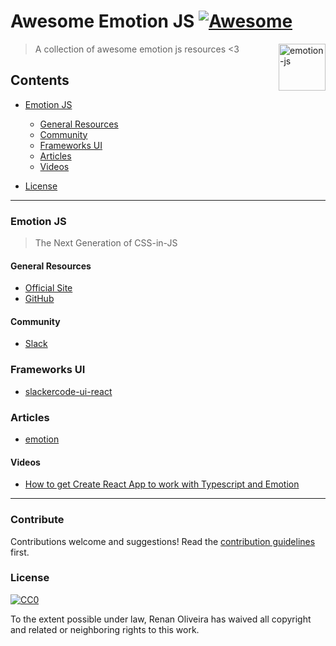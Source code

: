 # Awesome Emotion JS [![Awesome](https://cdn.rawgit.com/sindresorhus/awesome/d7305f38d29fed78fa85652e3a63e154dd8e8829/media/badge.svg)](https://github.com/sindresorhus/awesome)

[<img alt="emotion-js" src="https://cdn.rawgit.com/tkh44/emotion/master/emotion.png" height="75px" align="right"/>](https://styled-components.com)

> A collection of awesome emotion js resources  <3

## Contents
- [Emotion JS](#emotion-js)
  - [General Resources](#general-resources)
  - [Community](#community)
  - [Frameworks UI](#frameworks-ui)
  - [Articles](#articles)
  - [Videos](#videos)

- [License](#license)


---
### Emotion JS
> The Next Generation of CSS-in-JS

#### General Resources
* [Official Site](https://emotion.sh/)
* [GitHub](https://github.com/emotion-js/emotion)

#### Community
* [Slack](https://emotion.now.sh/)

### Frameworks UI
* [slackercode-ui-react](https://github.com/styled-components/awesome-styled-component)

### Articles
* [emotion](https://medium.com/@tkh44/emotion-ad1c45c6d28b)

#### Videos

* [How to get Create React App to work with Typescript and Emotion
](https://youtu.be/gt8x6uODvEQ) 

---
### Contribute

Contributions welcome and suggestions! Read the [contribution guidelines](contributing.md) first.

### License

[![CC0](http://mirrors.creativecommons.org/presskit/buttons/88x31/svg/cc-zero.svg)](http://creativecommons.org/publicdomain/zero/1.0)

To the extent possible under law, Renan Oliveira has waived all copyright and
related or neighboring rights to this work.
